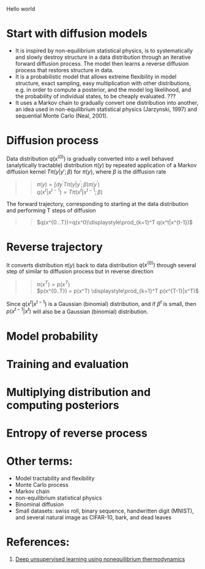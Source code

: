 Hello world
# Start with diffusion models
- It is inspired by non-equilibrium statistical physics, is to systematically and slowly destroy structure in a data distribution through an iterative forward diffusion process. The model then learns a reverse diffusion process that restores structure in data.
- It is a probabilistic model that allows extreme flexibility in model structure, exact sampling, easy multiplication with other distributions, e.g. in order to compute a posterior, and the model log likelihood, and the probability of individual states, to be cheaply evaluated. ???
- It uses a Markov chain to gradually convert one distribution into another, an idea used in non-equilibrium statistical physics (Jarzynski, 1997) and sequential Monte Carlo (Neal, 2001).
# Diffusion process
Data distribution $q(x^{(0)})$ is gradually converted into a well behaved (analytically tractable) distribution $π(y)$ by repeated application of a Markov diffusion kernel $Tπ(y|y′; β)$ for $π(y)$, where $β$ is the diffusion rate
>> $π(y) = \int dy^{'} Tπ(y|y^{'}; β) π(y^{'})$  
>> $q(x^t|x^{t-1}) = Tπ(x^t|x^{t-1}; β)$

The forward trajectory, corresponding to starting at the data distribution and performing T steps of diffusion  

>> $q(x^{0...T})=q(x^0)\displaystyle\prod_{k=1}^T q(x^t|x^{t-1})$
# Reverse trajectory
It converts distribution $π(y)$ back to data distribution $q(x^{(0)})$ through several step of similar to diffusion process but in reverse direction
>> $π(x^T) = p(x^T)$  
>> $p(x^{0..T}) = p(x^T) \displaystyle\prod_{k=1}^T p(x^{T-1}|x^T)$

Since $q(x^t | x^{t−1})$ is a Gaussian (binomial) distribution, and if $β^t$ is small, then $p(x^{t−1} |x^t)$ will also be a Gaussian (binomial) distribution.
# Model probability
# Training and evaluation
# Multiplying distribution and computing posteriors
# Entropy of reverse process

# Other terms:
- Model tractability and flexibility
- Monte Carlo process
- Markov chain
- non-equilibrium statistical physics
- Binominal diffusion
- Small datasets: swiss roll, binary sequence, handwritten digit (MNIST), and several natural image as CIFAR-10, bark, and dead leaves
# References:
1. [Deep unsupervised learning using nonequilibrium thermodynamics](https://arxiv.org/pdf/1503.03585.pdf)
